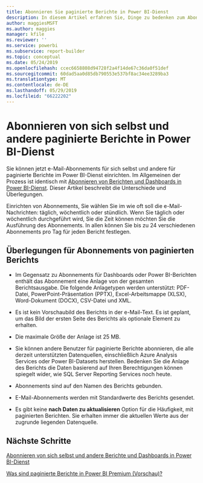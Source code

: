 ```yaml
---
title: Abonnieren Sie paginierte Berichte in Power BI-Dienst
description: In diesem Artikel erfahren Sie, Dinge zu bedenken zum Abonnieren von paginierten Berichten im Power BI-Dienst.
author: maggiesMSFT
ms.author: maggies
manager: kfile
ms.reviewer: ''
ms.service: powerbi
ms.subservice: report-builder
ms.topic: conceptual
ms.date: 05/24/2019
ms.openlocfilehash: ccec6658808d94728f2a4f14de67c36da0f51def
ms.sourcegitcommit: 60dad5aa0d85db790553e537bf8ac34ee3289ba3
ms.translationtype: MT
ms.contentlocale: de-DE
ms.lasthandoff: 05/29/2019
ms.locfileid: "66222202"
---
```

# <a name="subscribe-yourself-and-others-to-paginated-reports-in-the-power-bi-service"></a>Abonnieren von sich selbst und andere paginierte Berichte in Power BI-Dienst 

Sie können jetzt e-Mail-Abonnements für sich selbst und andere für paginierte Berichte im Power BI-Dienst einrichten. Im Allgemeinen der Prozess ist identisch mit [Abonnieren von Berichten und Dashboards in Power BI-Dienst](service-report-subscribe.md). Dieser Artikel beschreibt die Unterschiede und Überlegungen. 

Einrichten von Abonnements, Sie wählen Sie im wie oft soll die e-Mail-Nachrichten: täglich, wöchentlich oder stündlich. Wenn Sie täglich oder wöchentlich durchgeführt wird, Sie die Zeit können möchten Sie die Ausführung des Abonnements. In allen können Sie bis zu 24 verschiedenen Abonnements pro Tag für jeden Bericht festlegen. 

## <a name="considerations-for-paginated-report-subscriptions"></a>Überlegungen für Abonnements von paginierten Berichts 

- Im Gegensatz zu Abonnements für Dashboards oder Power BI-Berichten enthält das Abonnement eine Anlage von der gesamten Berichtsausgabe.  Die folgende Anlagetypen werden unterstützt: PDF-Datei, PowerPoint-Präsentation (PPTX), Excel-Arbeitsmappe (XLSX), Word-Dokument (DOCX), CSV-Datei und XML.

- Es ist kein Vorschaubild des Berichts in der e-Mail-Text.  Es ist geplant, um das Bild der ersten Seite des Berichts als optionale Element zu erhalten. 

- Die maximale Größe der Anlage ist 25 MB. 

- Sie können andere Benutzer für paginierte Berichte abonnieren, die alle derzeit unterstützten Datenquellen, einschließlich Azure Analysis Services oder Power BI-Datasets herstellen. Bedenken Sie die Anlage des Berichts die Daten basierend auf Ihren Berechtigungen können spiegelt wider, wie SQL Server Reporting Services noch heute. 

- Abonnements sind auf den Namen des Berichts gebunden.  

- E-Mail-Abonnements werden mit Standardwerte des Berichts gesendet. 

- Es gibt keine **nach Daten zu aktualisieren** Option für die Häufigkeit, mit paginierten Berichten. Sie erhalten immer die aktuellen Werte aus der zugrunde liegenden Datenquelle. 

## <a name="next-steps"></a>Nächste Schritte

[Abonnieren von sich selbst und andere Berichte und Dashboards in Power BI-Dienst](service-report-subscribe.md)

[Was sind paginierte Berichte in Power BI Premium (Vorschau)?](paginated-reports-report-builder-power-bi.md)
